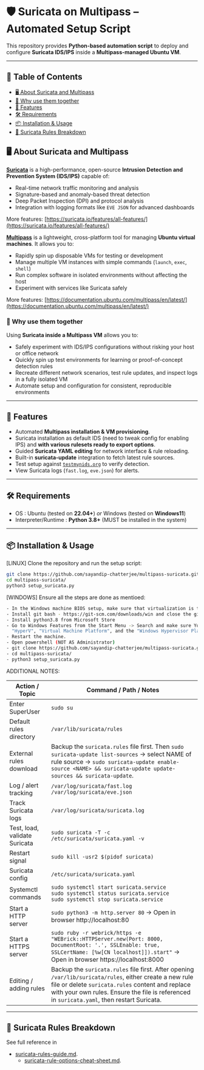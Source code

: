# 🛡️ Suricata on Multipass – Automated Setup Script  

This repository provides **Python-based automation script** to deploy and configure **Suricata IDS/IPS** inside a **Multipass-managed Ubuntu VM**.

---

## 📑 Table of Contents

- [🖥️ About Suricata and Multipass](#️-about-suricata-and-multipass)
- [🔗 Why use them together](#-why-use-them-together)
- [🚀 Features](#-features)
- [🛠️ Requirements](#️-requirements)
- [📦 Installation & Usage](#-installation--usage)
- [📜 Suricata Rules Breakdown](#-suricata-rules-breakdown)

## 🖥️ About Suricata and Multipass  

**[Suricata](https://suricata.io/)** is a high-performance, open-source **Intrusion Detection and Prevention System (IDS/IPS)** capable of:  

- Real-time network traffic monitoring and analysis  
- Signature-based and anomaly-based threat detection  
- Deep Packet Inspection (DPI) and protocol analysis  
- Integration with logging formats like `EVE JSON` for advanced dashboards  

More features: [https://suricata.io/features/all-features/](https://suricata.io/features/all-features/)  

**[Multipass](https://multipass.run/)** is a lightweight, cross-platform tool for managing **Ubuntu virtual machines**. It allows you to:  

- Rapidly spin up disposable VMs for testing or development  
- Manage multiple VM instances with simple commands (`launch`, `exec`, `shell`)  
- Run complex software in isolated environments without affecting the host  
- Experiment with services like Suricata safely

More features: [https://documentation.ubuntu.com/multipass/en/latest/](https://documentation.ubuntu.com/multipass/en/latest/)  

### 🔗 Why use them together  

Using **Suricata inside a Multipass VM** allows you to:  

- Safely experiment with IDS/IPS configurations without risking your host or office network  
- Quickly spin up test environments for learning or proof-of-concept detection rules  
- Recreate different network scenarios, test rule updates, and inspect logs in a fully isolated VM  
- Automate setup and configuration for consistent, reproducible environments  

---

## 🚀 Features  
- Automated **Multipass installation & VM provisioning**.
- Suricata installation as default IDS (need to tweak config for enabling IPS) and **with various rulesets ready to export options**.  
- Guided **Suricata YAML editing** for network interface & rule reloading.  
- Built-in **suricata-update** integration to fetch latest rule sources.  
- Test setup against [`testmynids.org`](http://testmynids.org/uid/index.html) to verify detection.  
- View Suricata logs (`fast.log`, `eve.json`) for alerts.  

---

## 🛠️ Requirements  
- OS : Ubuntu (tested on **22.04+**) _or_ Windows (tested on **Windows11**)
- Interpreter/Runtime : **Python 3.8+** (MUST be installed in the system)

---

## 📦 Installation & Usage  

[LINUX] Clone the repository and run the setup script:
```bash
git clone https://github.com/sayandip-chatterjee/multipass-suricata.git
cd multipass-suricata/
python3 setup_suricata.py
```

[WINDOWS] Ensure all the steps are done as mentioed:
```bash
- In the Windows machine BIOS setup, make sure that virtualization is turned on
- Install git bash - https://git-scm.com/downloads/win and close the git bash window, do not clone yet.
- Install python3.8 from Microsoft Store
- Go to Windows Features from the Start Menu -> Search and make sure You enable the
  "HyperV", "Virtual Machine Platform", and the "Windows Hypervisor Platform" to run the VM.
- Restart the machine.
- Open powershell (NOT AS Administrator)
- git clone https://github.com/sayandip-chatterjee/multipass-suricata.git
- cd multipass-suricata/
- python3 setup_suricata.py
```

ADDITIONAL NOTES:

| Action / Topic | Command / Path / Notes |
|----------------|----------------------|
| Enter SuperUser | `sudo su` |
| Default rules directory | `/var/lib/suricata/rules` |
| External rules download | Backup the `suricata.rules` file first. Then `sudo suricata-update list-sources` → select NAME of rule source → `sudo suricata-update enable-source <NAME> && suricata-update update-sources && suricata-update`. |
| Log / alert tracking | `/var/log/suricata/fast.log` <br> `/var/log/suricata/eve.json` |
| Track Suricata logs | `/var/log/suricata/suricata.log` |
| Test, load, validate Suricata | `sudo suricata -T -c /etc/suricata/suricata.yaml -v` |
| Restart signal | `sudo kill -usr2 $(pidof suricata)` |
| Suricata config | `/etc/suricata/suricata.yaml` |
| Systemctl commands | `sudo systemctl start suricata.service` <br> `sudo systemctl status suricata.service` <br> `sudo systemctl stop suricata.service` |
| Start a HTTP server | `sudo python3 -m http.server 80` -> Open in browser http://localhost:80 |
| Start a HTTPS server | `sudo ruby -r webrick/https -e "WEBrick::HTTPServer.new(Port: 8000, DocumentRoot: '.', SSLEnable: true, SSLCertName: [%w[CN localhost]]).start"` -> Open in browser https://localhost:8000|
| Editing / adding rules | Backup the `suricata.rules` file first. After opening `/var/lib/suricata/rules`, either create a new rule file or delete `suricata.rules` content and replace with your own rules. Ensure the file is referenced in `suricata.yaml`, then restart Suricata.|

---

## 📜 Suricata Rules Breakdown

See full reference in 
- [suricata-rules-guide.md](./suricata-rules-guide.md).
  - [suricata-rule-options-cheat-sheet.md](./suricata-rule-options-cheat-sheet.md).
  



